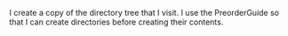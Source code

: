 I create a copy of the directory tree that I visit. I use the PreorderGuide so that I can create directories before creating their contents. 